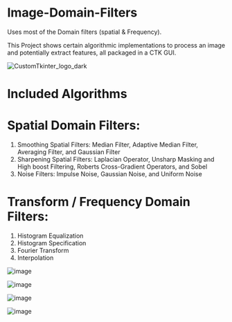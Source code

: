 # Image-Domain-Filters
Uses most of the Domain filters (spatial &amp; Frequency). 

This Project shows certain algorithmic implementations to process an image and potentially extract features, all packaged in a CTK GUI.

   ![CustomTkinter_logo_dark](https://github.com/JoeFarag-00/Image-Domain-Filters/assets/88057098/ebd4a79b-4fef-4f45-ba0b-a835959eaa54)
   
# Included Algorithms
# Spatial Domain Filters:

1. Smoothing Spatial Filters: Median Filter, Adaptive Median Filter, Averaging Filter, and Gaussian Filter	
2. Sharpening Spatial Filters: Laplacian Operator, Unsharp Masking and High boost Filtering, Roberts Cross-Gradient Operators, and Sobel
3. Noise Filters: Impulse Noise, Gaussian Noise, and Uniform Noise

# Transform / Frequency Domain Filters: 
1. Histogram Equalization
2. Histogram Specification
3. Fourier Transform
4. Interpolation
  
![image](https://github.com/JoeFarag-00/Image-Domain-Filters/assets/88057098/d30ff51b-5902-4e8d-8461-da11a5430c86)

![image](https://github.com/JoeFarag-00/Image-Domain-Filters/assets/88057098/0f561c8d-bc5a-4be3-afcf-d0d33ed8afd6)

![image](https://github.com/JoeFarag-00/Image-Domain-Filters/assets/88057098/73826893-075d-45b2-a1e8-3860716ad9f7)

![image](https://github.com/JoeFarag-00/Image-Domain-Filters/assets/88057098/40a00e5b-183a-471f-a374-08fc6895c909)


